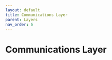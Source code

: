 ```yaml
---
layout: default
title: Communications Layer
parent: Layers
nav_order: 6
---
```


# Communications Layer

